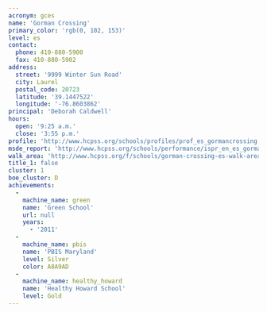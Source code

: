 ```yaml
---
acronym: gces
name: 'Gorman Crossing'
primary_color: 'rgb(0, 102, 153)'
level: es
contact:
  phone: 410-880-5900
  fax: 410-880-5902
address:
  street: '9999 Winter Sun Road'
  city: Laurel
  postal_code: 20723
  latitude: '39.1447522'
  longitude: '-76.8603862'
principal: 'Deborah Caldwell'
hours:
  open: '9:25 a.m.'
  close: '3:55 p.m.'
profile: 'http://www.hcpss.org/schools/profiles/prof_es_gormancrossing.pdf'
msde_report: 'http://www.hcpss.org/schools/performance/ispr_en_es_gormancrossing.pdf'
walk_area: 'http://www.hcpss.org/f/schools/gorman-crossing-es-walk-area.pdf'
title_1: false
cluster: 1
boe_cluster: D
achievements:
  -
    machine_name: green
    name: 'Green School'
    url: null
    years:
      - '2011'
  -
    machine_name: pbis
    name: 'PBIS Maryland'
    level: Silver
    color: A8A9AD
  -
    machine_name: healthy_howard
    name: 'Healthy Howard School'
    level: Gold
---
```

